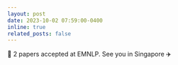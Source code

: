 ```yaml
---
layout: post
date: 2023-10-02 07:59:00-0400
inline: true
related_posts: false
---
```


:partying_face: 2 papers accepted at EMNLP. See you in Singapore :airplane:
